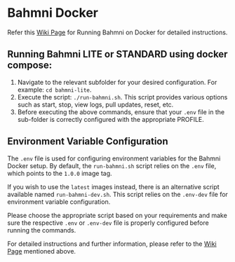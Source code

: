 # Bahmni Docker

Refer this [Wiki Page](https://bahmni.atlassian.net/wiki/spaces/BAH/pages/299630726/Running+Bahmni+on+Docker) for Running Bahmni on Docker for detailed instructions.

## Running Bahmni LITE or STANDARD using docker compose: 
1. Navigate to the relevant subfolder for your desired configuration. For example: `cd bahmni-lite`.
2. Execute the script: `./run-bahmni.sh`. This script provides various options such as start, stop, view logs, pull updates, reset, etc.
3. Before executing the above commands, ensure that your `.env` file in the sub-folder is correctly configured with the appropriate PROFILE.

## Environment Variable Configuration
The `.env` file is used for configuring environment variables for the Bahmni Docker setup. By default, the `run-bahmni.sh` script relies on the `.env` file, which points to the `1.0.0` image tag.

If you wish to use the `latest` images instead, there is an alternative script available named `run-bahmni-dev.sh`. This script relies on the `.env-dev` file for environment variable configuration.

Please choose the appropriate script based on your requirements and make sure the respective `.env` or `.env-dev` file is properly configured before running the commands.

For detailed instructions and further information, please refer to the [Wiki Page](https://bahmni.atlassian.net/wiki/spaces/BAH/pages/299630726/Running+Bahmni+on+Docker) mentioned above.